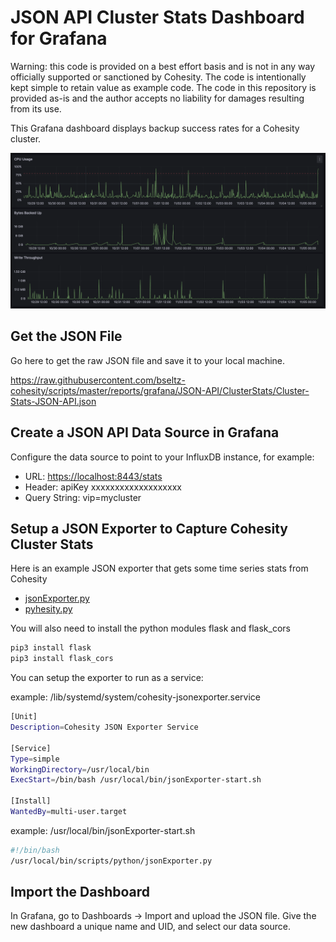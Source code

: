 # JSON API Cluster Stats Dashboard for Grafana

Warning: this code is provided on a best effort basis and is not in any way officially supported or sanctioned by Cohesity. The code is intentionally kept simple to retain value as example code. The code in this repository is provided as-is and the author accepts no liability for damages resulting from its use.

This Grafana dashboard displays backup success rates for a Cohesity cluster.

![dashboard](../../../../images/ClusterStats.png)

## Get the JSON File

Go here to get the raw JSON file and save it to your local machine.

<https://raw.githubusercontent.com/bseltz-cohesity/scripts/master/reports/grafana/JSON-API/ClusterStats/Cluster-Stats-JSON-API.json>

## Create a JSON API Data Source in Grafana

Configure the data source to point to your InfluxDB instance, for example:

* URL: <https://localhost:8443/stats>
* Header: apiKey xxxxxxxxxxxxxxxxxxx
* Query String: vip=mycluster

## Setup a JSON Exporter to Capture Cohesity Cluster Stats

Here is an example JSON exporter that gets some time series stats from Cohesity

* [jsonExporter.py](https://raw.githubusercontent.com/bseltz-cohesity/scripts/master/reports/grafana/JSON-API/ClusterStats/jsonExporter.py)
* [pyhesity.py](https://raw.githubusercontent.com/bseltz-cohesity/scripts/master/python/pyhesity.py)

You will also need to install the python modules flask and flask_cors

```bash
pip3 install flask
pip3 install flask_cors
```

You can setup the exporter to run as a service:

example: /lib/systemd/system/cohesity-jsonexporter.service

```bash
[Unit]
Description=Cohesity JSON Exporter Service

[Service]
Type=simple
WorkingDirectory=/usr/local/bin
ExecStart=/bin/bash /usr/local/bin/jsonExporter-start.sh

[Install]
WantedBy=multi-user.target
```

example: /usr/local/bin/jsonExporter-start.sh

```bash
#!/bin/bash
/usr/local/bin/scripts/python/jsonExporter.py
```

## Import the Dashboard

In Grafana, go to Dashboards -> Import and upload the JSON file. Give the new dashboard a unique name and UID, and select our data source.
